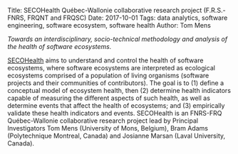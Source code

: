 Title: SECOHealth Québec-Wallonie collaborative research project (F.R.S.-FNRS, FRQNT and FRQSC)
Date: 2017-10-01
Tags: data analytics, software engineering, software ecosystem, software health
Author: Tom Mens

*Towards an interdisciplinary, socio-technical methodology and analysis of the health of software ecosystems.*

[SECOHealth](https://secohealth.github.io) aims to understand and control the health of software ecosystems, where software ecosystems are interpreted as ecological ecosystems comprised of a population of living organisms (software projects and their communities of contributors). The goal is to (1) define a conceptual model of ecosystem health, then (2) determine health indicators capable of measuring the different aspects of such health, as well as determine events that affect the health of ecosystems; and (3) empirically validate these health indicators and events.
SECOHealth is an FNRS-FRQ Québec-Wallonie collaborative research project lead by Principal Investigators Tom Mens (University of Mons, Belgium), Bram Adams (Polytechnique Montreal, Canada) and Josianne Marsan (Laval University, Canada).
